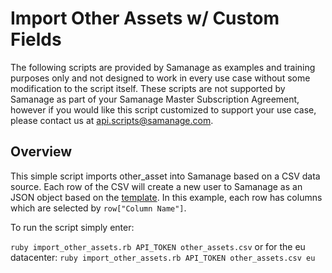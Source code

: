 # Import Other Assets w/ Custom Fields

The following scripts are provided by Samanage as examples and training purposes only and not designed to work in every use case without some modification to the script itself. These scripts are not supported by Samanage as part of your Samanage Master Subscription Agreement, however if you would like this script customized to support your use case, please contact us at api.scripts@samanage.com.

## Overview

This simple script imports other_asset into Samanage based on a CSV data source.
Each row of the CSV will create a new user to Samanage as an JSON object based on the [template](https://www.samanage.com/api/other_assets.html).
In this example, each row has columns which are selected by `row["Column Name"]`.

To run the script simply enter:

`ruby import_other_assets.rb API_TOKEN other_assets.csv` or for the eu datacenter: `ruby import_other_assets.rb API_TOKEN other_assets.csv eu`